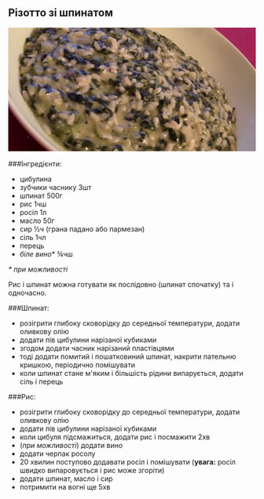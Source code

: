 Різотто зі шпинатом
-------------------
![](rizotto_zi_shpynatom.jpg)

###Інгредієнти:

- цибулина
- зубчики часнику 3шт
- шпинат 500г
- рис 1чш
- росіл 1л
- масло 50г
- сир ½ч (грана падано або пармезан)
- сіль 1чл
- перець
- _біле вино_* ¾чш

_* при можливості_

Рис і шпинат можна готувати як послідовно (шпинат спочатку) та і одночасно.

###Шпинат:

- розігрити глибоку сковорідку до середньої температури, додати оливкову олію
- додати пів цибулини нарізаної кубиками
- згодом додати часник нарізаний пластівцями
- тоді додати помитий і пошатковиний шпинат, накрити пательню кришкою, періодично помішувати
- коли шпинат стане м'яким і більшість рідини випарується, додати сіль і перець

###Рис:

- розігрити глибоку сковорідку до середньої температури, додати оливкову олію
- додати пів цибулини нарізаної кубиками
- коли цибуля підсмажиться, додати рис і посмажити 2хв
- (_при можливості_) додати вино
- додати черпак росолу
- 20 хвилин поступово додавати росіл і помішувати (**увага:** росіл швидко випаровується і рис може згоріти)
- додати шпинат, масло і сир
- потримити на вогні ще 5хв


